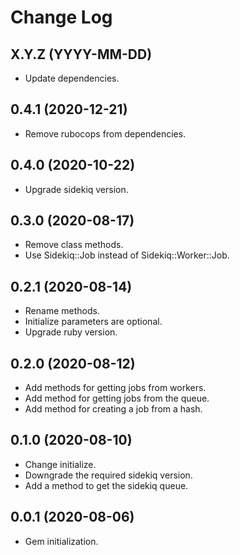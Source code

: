 # Change Log

## X.Y.Z (YYYY-MM-DD)

  * Update dependencies.

## 0.4.1 (2020-12-21)

  * Remove rubocops from dependencies.

## 0.4.0 (2020-10-22)

  * Upgrade sidekiq version.

## 0.3.0 (2020-08-17)

  * Remove class methods.
  * Use Sidekiq::Job instead of Sidekiq::Worker::Job.

## 0.2.1 (2020-08-14)

  * Rename methods.
  * Initialize parameters are optional.
  * Upgrade ruby version.

## 0.2.0 (2020-08-12)

  * Add methods for getting jobs from workers.
  * Add method for getting jobs from the queue.
  * Add method for creating a job from a hash.

## 0.1.0 (2020-08-10)

  * Change initialize.
  * Downgrade the required sidekiq version.
  * Add a method to get the sidekiq queue.

## 0.0.1 (2020-08-06)

  * Gem initialization.
